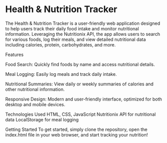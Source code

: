 # Health & Nutrition Tracker


The Health & Nutrition Tracker is a user-friendly web application designed to help users track their daily food intake and monitor nutritional information. Leveraging the Nutritionix API, the app allows users to search for various foods, log their meals, and view detailed nutritional data including calories, protein, carbohydrates, and more.

Features

Food Search: Quickly find foods by name and access nutritional details.

Meal Logging: Easily log meals and track daily intake.

Nutritional Summaries: View daily or weekly summaries of calories and other nutritional information.

Responsive Design: Modern and user-friendly interface, optimized for both desktop and mobile devices.

Technologies Used
HTML, CSS, JavaScript
Nutritionix API for nutritional data
LocalStorage for meal logging

Getting Started
To get started, simply clone the repository, open the index.html file in your web browser, and start tracking your nutrition!
